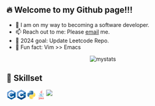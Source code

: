 ## 🔥 Welcome to my Github page!!!

- 🔫 I am on my way to becoming a software developer.
- 📫 Reach out to me: Please [email](mailto:ryan.hsu06190619@gmail.com) me.
- 🎒 2024 goal: Update Leetcode Repo.
- 🤡 Fun fact: Vim >> Emacs
<p align="center"> <img src="https://github-readme-stats.vercel.app/api?username=KaidenHsu&show_icons=true&theme=cobalt&hide=prs,contribs" alt="mystats" /></p>

## 🔨 Skillset

<img align="left" alt="c" width="26px" src="https://github.com/devicons/devicon/blob/master/icons/c/c-original.svg" />
<img align="left" alt="cplusplus" width="26px" src="https://github.com/devicons/devicon/blob/master/icons/cplusplus/cplusplus-original.svg" />
<img align="left" alt="Terminal" width="26px" src="https://github.com/devicons/devicon/blob/master/icons/python/python-original.svg" />
<img align="left" alt="vim" width="26px" src="https://github.com/devicons/devicon/blob/master/icons/java/java-original-wordmark.svg" />
<img align="linux" width="33px" src="https://cdn.jsdelivr.net/gh/devicons/devicon/icons/linux/linux-original.svg" />
